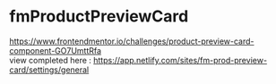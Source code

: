 # fmProductPreviewCard
https://www.frontendmentor.io/challenges/product-preview-card-component-GO7UmttRfa
<br> view completed here : https://app.netlify.com/sites/fm-prod-preview-card/settings/general
